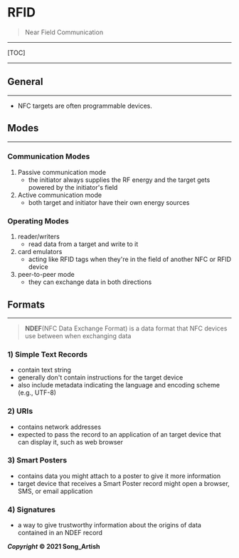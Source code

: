 # RFID

> Near Field Communication

---

[TOC]

---



## General

---

- NFC targets are often programmable devices.



## Modes

---

### Communication Modes

1. Passive communication mode
   - the initiator always supplies the RF energy and the target gets powered by the initiator's field
2. Active communication mode
   - both target and initiator have their own energy sources

### Operating Modes

1. reader/writers
   - read data from a target and write to it
2. card emulators
   - acting like RFID tags when they're in the field of another NFC or RFID device
3. peer-to-peer mode
   - they can exchange data in both directions



## Formats

---

> **NDEF**(NFC Data Exchange Format) is a data format that NFC devices use between when exchanging data

### 1) Simple Text Records

- contain text string
- generally don't contain instructions for the target device
- also include metadata indicating the language and encoding scheme (e.g., UTF-8)

### 2) URIs

- contains network addresses
- expected to pass the record to an application of an target device that can display it, such as web browser

### 3) Smart Posters

- contains data you might attach to a poster to give it more information
- target device that receives a Smart Poster record might open a browser, SMS, or email application

### 4) Signatures

- a way to give trustworthy information about the origins of data contained in an NDEF record



***Copyright* © 2021 Song_Artish**